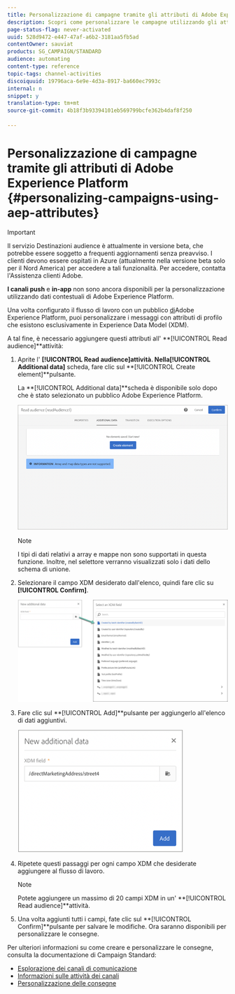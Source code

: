 ```yaml
---
title: Personalizzazione di campagne tramite gli attributi di Adobe Experience Platform
description: Scopri come personalizzare le campagne utilizzando gli attributi di Adobe Experience Platform.
page-status-flag: never-activated
uuid: 528d9472-e447-47af-a6b2-3181aa5fb5ad
contentOwner: sauviat
products: SG_CAMPAIGN/STANDARD
audience: automating
content-type: reference
topic-tags: channel-activities
discoiquuid: 19796aca-6e9e-4d3a-8917-ba660ec7993c
internal: n
snippet: y
translation-type: tm+mt
source-git-commit: 4b18f3b93394101eb569799bcfe362b4daf8f250

---
```



# Personalizzazione di campagne tramite gli attributi di Adobe Experience Platform {#personalizing-campaigns-using-aep-attributes}

>[!IMPORTANT]
>
>Il servizio Destinazioni audience è attualmente in versione beta, che potrebbe essere soggetto a frequenti aggiornamenti senza preavviso. I clienti devono essere ospitati in Azure (attualmente nella versione beta solo per il Nord America) per accedere a tali funzionalità. Per accedere, contatta l&#39;Assistenza clienti Adobe.
>
>**I canali push** e **in-app** non sono ancora disponibili per la personalizzazione utilizzando dati contestuali di Adobe Experience Platform.

Una volta configurato il flusso di lavoro con un pubblico [di](../../audiences/using/aep-about-audience-destinations-service.md)Adobe Experience Platform, puoi personalizzare i messaggi con attributi di profilo che esistono esclusivamente in Experience Data Model (XDM).

A tal fine, è necessario aggiungere questi attributi all&#39; **[!UICONTROL Read audience]**attività:

1. Aprite l&#39; **[!UICONTROL Read audience]**attività. Nella**[!UICONTROL Additional data]** scheda, fare clic sul **[!UICONTROL Create element]**pulsante.

   La **[!UICONTROL Additional data]**scheda è disponibile solo dopo che è stato selezionato un pubblico Adobe Experience Platform.

   ![](assets/aep_wkf_readaudience_attributes.png)

   >[!NOTE]
   >
   >I tipi di dati relativi a array e mappe non sono supportati in questa funzione. Inoltre, nel selettore verranno visualizzati solo i dati dello schema di unione.

1. Selezionare il campo XDM desiderato dall&#39;elenco, quindi fare clic su **[!UICONTROL Confirm]**.

   ![](assets/aep_wkf_readaudience_perso1.png)

1. Fare clic sul **[!UICONTROL Add]**pulsante per aggiungerlo all&#39;elenco di dati aggiuntivi.

   ![](assets/aep_wkf_readaudience_perso3.png)

1. Ripetete questi passaggi per ogni campo XDM che desiderate aggiungere al flusso di lavoro.

   >[!NOTE]
   >
   >Potete aggiungere un massimo di 20 campi XDM in un&#39; **[!UICONTROL Read audience]**attività.

1. Una volta aggiunti tutti i campi, fate clic sul **[!UICONTROL Confirm]**pulsante per salvare le modifiche. Ora saranno disponibili per personalizzare le consegne.

Per ulteriori informazioni su come creare e personalizzare le consegne, consulta la documentazione di Campaign Standard:

* [Esplorazione dei canali di comunicazione](../../channels/using/discovering-communication-channels.md)
* [Informazioni sulle attività dei canali](../../automating/using/about-channel-activities.md)
* [Personalizzazione delle consegne](../../designing/using/personalization.md)
